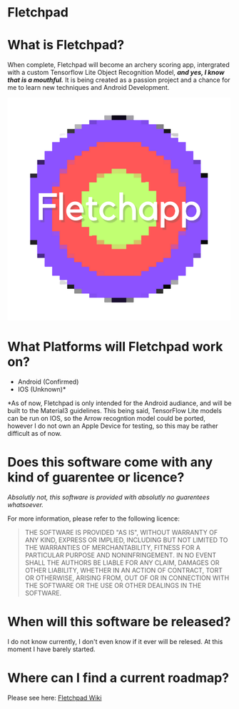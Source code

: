 # Fletchpad

# What is Fletchpad?

When complete, Fletchpad will become an archery scoring app, intergrated with a custom Tensorflow Lite Object Recognition Model, ***and yes, I know that is a mouthful.*** It is being created as a passion project and a chance for me to learn new techniques and Android Development.

![Fletchapp Logo](FletchappLogo-removebg-preview.png)

# What Platforms will Fletchpad work on?

- Android (Confirmed)
- IOS (Unknown)*

*As of now, Fletchpad is only intended for the Android audiance, and will be built to the Material3 guidelines. This being said, TensorFlow Lite models can be run on IOS, so the Arrow recogntion model could be ported, however I do not own an Apple Device for testing, so this may be rather difficult as of now.

# Does this software come with any kind of guarentee or licence?

*Absolutly not, this software is provided with absolutly no guarentees whatsoever.*

For more information, please refer to the following licence:

>THE SOFTWARE IS PROVIDED "AS IS", WITHOUT WARRANTY OF ANY KIND,
>EXPRESS OR IMPLIED, INCLUDING BUT NOT LIMITED TO THE WARRANTIES OF
>MERCHANTABILITY, FITNESS FOR A PARTICULAR PURPOSE AND NONINFRINGEMENT.
>IN NO EVENT SHALL THE AUTHORS BE LIABLE FOR ANY CLAIM, DAMAGES OR
>OTHER LIABILITY, WHETHER IN AN ACTION OF CONTRACT, TORT OR OTHERWISE,
>ARISING FROM, OUT OF OR IN CONNECTION WITH THE SOFTWARE OR THE USE OR
>OTHER DEALINGS IN THE SOFTWARE.

# When will this software be released?

I do not know currently, I don't even know if it ever will be relesed. At this moment I have barely started.

# Where can I find a current roadmap?

Please see here: [Fletchpad Wiki](https://github.com/ScapularSteam/Fletchpad/wiki)
